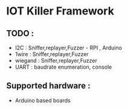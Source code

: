 # IOT Killer Framework  
  
  
## TODO :  
- I2C : Sniffer,replayer,Fuzzer - RPI , Arduino  
- 1wire  : Sniffer,replayer,Fuzzer  
- wiegand : Sniffer,replayer,Fuzzer  
- UART : baudrate enumeration, console  

## Supported hardware :  
- Arduino based boards  
